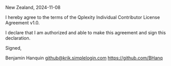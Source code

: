 New Zealand, 2024-11-08

I hereby agree to the terms of the Qplexity Individual Contributor License
Agreement v1.0.

I declare that I am authorized and able to make this agreement and sign this
declaration.

Signed,

Benjamin Hanquin github@krik.simplelogin.com https://github.com/BHanq
